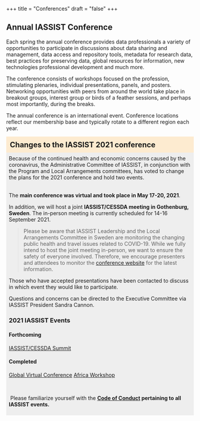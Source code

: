 +++
title = "Conferences"
draft = "false"
+++
## Annual IASSIST Conference

Each spring the annual conference provides data professionals a variety of opportunities to participate in discussions about data sharing and management, data access and repository tools, metadata for research data, best practices for preserving data, global resources for information, new technologies professional development and much more. 

The conference consists of workshops focused on the profession, stimulating plenaries, individual presentations, panels, and posters. Networking opportunities with peers from around the world take place in breakout groups, interest group or birds of a feather sessions, and perhaps most importantly, during the breaks. 

The annual conference is an international event. Conference locations reflect our membership base and typically rotate to a different region each year.

<div style="background-color:#fdebd0;font-weight:bold;padding:.5em;font-size:140%;">Changes to the IASSIST 2021 conference</div>

<div style="background-color:#eee;padding:.5em;">Because of the continued health and economic concerns caused by the coronavirus, the Administrative Committee of IASSIST, in conjunction with the Program and Local Arrangements committees, has voted to change the plans for the 2021 conference and hold two events.<br /><br />


The **main conference was virtual and took place in May 17-20, 2021**. 

In addition, we will host a joint **IASSIST/CESSDA meeting in Gothenburg, Sweden**. The in-person meeting is currently scheduled for 14-16 September 2021. 

> Please be aware that IASSIST Leadership and the Local Arrangements Committee in Sweden are monitoring the changing public health and travel issues related to COVID-19. While we fully intend to host the joint meeting in-person, we want to ensure the safety of everyone involved. Therefore, we encourage presenters and attendees to monitor the [conference website](https://www.iassist2021.org/) for the latest information.   

Those who have accepted presentations have been contacted to discuss in which event they would like to participate. 

Questions and concerns can be directed to the Executive Committee via IASSIST President Sandra Cannon.

### 2021 IASSIST Events

#### Forthcoming


<a class="btn btn-template-main" href="./iassist-sweden-2021/" >IASSIST/CESSDA Summit</a>

#### Completed

<a class="btn btn-template-main" href="./iassist-virtual-2021/" >Global Virtual Conference</a> 
<a class="btn btn-template-main" href="./iassist-africa-2021/" >Africa Workshop</a> 

<br />

&nbsp;Please familiarize yourself with the **[Code of Conduct](/community/code-of-conduct) pertaining to all IASSIST events.**

</div>

<br />

